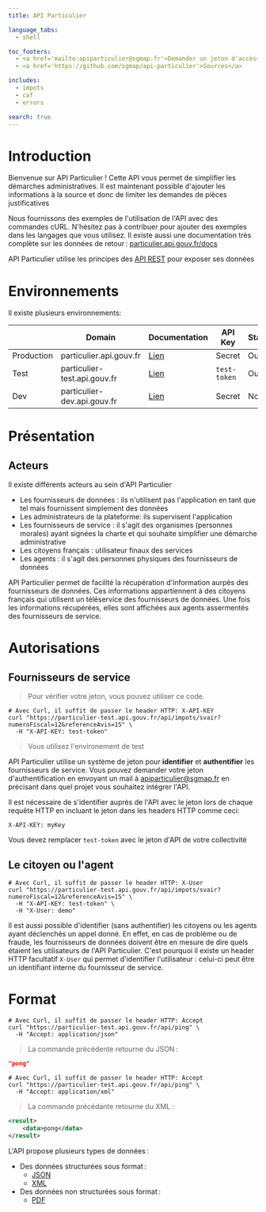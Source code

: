 ```yaml
---
title: API Particulier

language_tabs:
  - shell

toc_footers:
  - <a href='mailto:apiparticulier@sgmap.fr'>Demander un jeton d'accès</a>
  - <a href='https://github.com/sgmap/api-particulier'>Sources</a>

includes:
  - impots
  - caf
  - errors

search: true
---
```


# Introduction

Bienvenue sur API Particulier ! Cette API vous permet de simplifier les démarches
administratives. Il est maintenant possible d'ajouter les informations à la
source et donc de limiter les demandes de pièces justificatives

Nous fournissons des exemples de l'utilisation de l'API avec des commandes cURL.
N'hésitez pas à contribuer pour ajouter des exemples dans les langages que vous
utilisez. Il existe aussi une documentation très complète sur les données de
retour&#8239;: [particulier.api.gouv.fr/docs](https://particulier.api.gouv.fr/docs/)

API Particulier utilise les principes des
[API REST](http://blog.octo.com/designer-une-api-rest/) pour exposer ses données

# Environnements

Il existe plusieurs environnements:


|             | Domain                       | Documentation                                     | API Key     | Stable |
|-------------|------------------------------|---------------------------------------------------|-------------|--------|
| Production  | particulier.api.gouv.fr      |[Lien](https://particulier.api.gouv.fr/docs/)      | Secret      | Oui    |
| Test        | particulier-test.api.gouv.fr |[Lien](https://particulier-test.api.gouv.fr/docs/) | `test-token`| Oui    |
| Dev         | particulier-dev.api.gouv.fr  |[Lien](https://particulier-dev.api.gouv.fr/docs/)  | Secret      | Non    |

# Présentation

## Acteurs

Il existe différents acteurs au sein d'API Particulier

 * Les fournisseurs de données : ils n'utilisent pas l'application en tant que tel
 mais fournissent simplement des données
 * Les administrateurs de la plateforme: ils supervisent l'application
 * Les fournisseurs de service : il s'agit des organismes (personnes morales)
 ayant signées la charte et qui souhaite simplifier une démarche administrative
 * Les citoyens français : utilisateur finaux des services
 * Les agents : il s'agit des personnes physiques des fournisseurs de données

API Particulier permet de facilité la récupération d'information aurpès des
fournisseurs de données. Ces informations appartiennent à des citoyens
français qui utilisent un téléservice des fournisseurs de données. Une fois les
informations récupérées, elles sont affichées aux agents assermentés des
fournisseurs de service.

# Autorisations

## Fournisseurs de service
> Pour vérifier votre jeton, vous pouvez utiliser ce code.

```shell
# Avec Curl, il suffit de passer le header HTTP: X-API-KEY
curl "https://particulier-test.api.gouv.fr/api/impots/svair?numeroFiscal=12&referenceAvis=15" \
  -H "X-API-KEY: test-token"
```

> Vous utilisez l'environement de test

API Particulier utilise un système de jeton pour **identifier** et **authentifier** les fournisseurs de service. Vous pouvez
demander votre jeton d'authentification en envoyant un mail à
[apiparticulier@sgmap.fr](mailto:apiparticulier@sgmap.fr) en précisant dans quel
projet vous souhaitez intégrer l'API.


Il est nécessaire de s'identifier auprès de l'API avec le jeton lors de chaque
requête HTTP en incluant le jeton dans les headers HTTP comme ceci:

`X-API-KEY: myKey`

<aside class="notice">
Vous devez remplacer <code>test-token</code> avec le jeton d'API de votre collectivité
</aside>

## Le citoyen ou l'agent

```shell
# Avec Curl, il suffit de passer le header HTTP: X-User
curl "https://particulier-test.api.gouv.fr/api/impots/svair?numeroFiscal=12&referenceAvis=15" \
  -H "X-API-KEY: test-token" \
  -H "X-User: demo"
```

Il est aussi possible d'identifier (sans authentifier) les citoyens ou les
agents ayant déclenchés un appel donné. En effet, en cas de problème ou de
fraude, les fournisseurs de données doivent être en mesure de dire quels étaient
les utilisateurs de l'API Particulier.
C'est pourquoi il existe un header HTTP facultatif `X-User` qui permet
d'identifier l'utilisateur : celui-ci peut être un identifiant interne du
fournisseur de service.


# Format

```shell
# Avec Curl, il suffit de passer le header HTTP: Accept
curl "https://particulier-test.api.gouv.fr/api/ping" \
  -H "Accept: application/json"
```

> La commande précédente retourne du JSON&#8239;:

```json
"pong"
```

```shell
# Avec Curl, il suffit de passer le header HTTP: Accept
curl "https://particulier-test.api.gouv.fr/api/ping" \
  -H "Accept: application/xml"
```

> La commande précédante retourne du XML :

```xml
<result>
	<data>pong</data>
</result>
```

L'API propose plusieurs types de données&#8239;:

  * Des données structurées sous format&#8239;:
    * [JSON](https://fr.wikipedia.org/wiki/JavaScript_Object_Notation)
    * [XML](https://fr.wikipedia.org/wiki/Extensible_Markup_Language)
  * Des données non structurées sous format&#8239;:
    * [PDF](https://fr.wikipedia.org/wiki/Portable_Document_Format)
